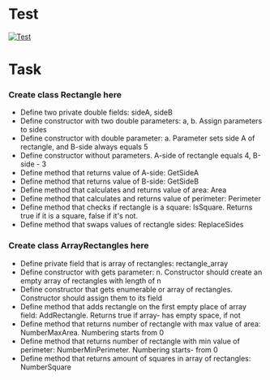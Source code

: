 # Test
[![Test](./actions/workflows/dotnet-desktop.yml/badge.svg?branch=main)](./actions/workflows/dotnet-desktop.yml)

# Task
### Create class Rectangle here

- Define two private double fields: sideA, sideB
- Define constructor with two double parameters: a, b. Assign parameters to sides
- Define constructor with double parameter: a. Parameter sets side A of rectangle, and B-side always equals 5
- Define constructor without parameters. A-side of rectangle equals 4, B-side - 3
- Define method that returns value of A-side: GetSideA
- Define method that returns value of B-side: GetSideB
- Define method that calculates and returns value of area: Area
- Define method that calculates and returns value of perimeter: Perimeter
- Define method that checks if rectangle is a square: IsSquare. Returns true if it is a square, false if it's not.
- Define method that swaps values of rectangle sides: ReplaceSides



### Create class ArrayRectangles here

- Define private field that is array of rectangles: rectangle_array
- Define constructor with gets parameter: n. Constructor should create an empty array of rectangles with length of n
- Define constructor that gets enumerable or array of rectangles. Constructor should assign them to its field
- Define method that adds rectangle on the first empty place of array field: AddRectangle. Returns true if array- has empty space, if not
- Define method that returns number of rectangle with max value of area: NumberMaxArea. Numbering starts from 0
- Define method that returns number of rectangle with min value of perimeter: NumberMinPerimeter. Numbering starts- from 0
- Define method that returns amount of squares in array of rectangles: NumberSquare
